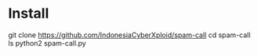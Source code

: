 # Install

git clone https://github.com/IndonesiaCyberXploid/spam-call
cd spam-call
ls
python2 spam-call.py
